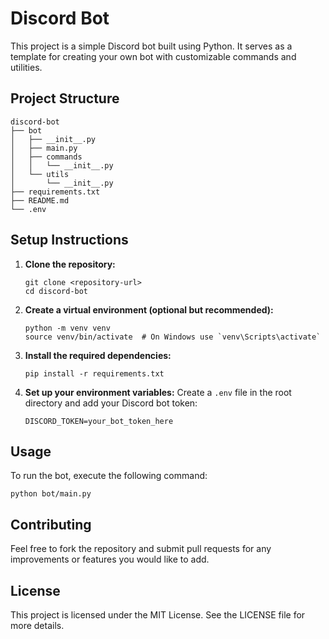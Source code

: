 # Discord Bot

This project is a simple Discord bot built using Python. It serves as a template for creating your own bot with customizable commands and utilities.

## Project Structure

```
discord-bot
├── bot
│   ├── __init__.py
│   ├── main.py
│   ├── commands
│   │   └── __init__.py
│   └── utils
│       └── __init__.py
├── requirements.txt
├── README.md
└── .env
```

## Setup Instructions

1. **Clone the repository:**
   ```
   git clone <repository-url>
   cd discord-bot
   ```

2. **Create a virtual environment (optional but recommended):**
   ```
   python -m venv venv
   source venv/bin/activate  # On Windows use `venv\Scripts\activate`
   ```

3. **Install the required dependencies:**
   ```
   pip install -r requirements.txt
   ```

4. **Set up your environment variables:**
   Create a `.env` file in the root directory and add your Discord bot token:
   ```
   DISCORD_TOKEN=your_bot_token_here
   ```

## Usage

To run the bot, execute the following command:
```
python bot/main.py
```

## Contributing

Feel free to fork the repository and submit pull requests for any improvements or features you would like to add.

## License

This project is licensed under the MIT License. See the LICENSE file for more details.